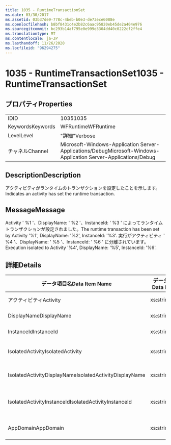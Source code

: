 ```yaml
---
title: 1035 - RuntimeTransactionSet
ms.date: 03/30/2017
ms.assetid: 03b37de9-778c-4beb-b0e3-de73ece6088e
ms.openlocfilehash: b8bf8431c4e2b82c6aac95820eb45de2a404e976
ms.sourcegitcommit: bc293b14af795e0e999e3304dd40c0222cf2ffe4
ms.translationtype: MT
ms.contentlocale: ja-JP
ms.lasthandoff: 11/26/2020
ms.locfileid: "96294275"
---
```

# <a name="1035---runtimetransactionset"></a><span data-ttu-id="4b96e-102">1035 - RuntimeTransactionSet</span><span class="sxs-lookup"><span data-stu-id="4b96e-102">1035 - RuntimeTransactionSet</span></span>

## <a name="properties"></a><span data-ttu-id="4b96e-103">プロパティ</span><span class="sxs-lookup"><span data-stu-id="4b96e-103">Properties</span></span>  
  
|||  
|-|-|  
|<span data-ttu-id="4b96e-104">ID</span><span class="sxs-lookup"><span data-stu-id="4b96e-104">ID</span></span>|<span data-ttu-id="4b96e-105">1035</span><span class="sxs-lookup"><span data-stu-id="4b96e-105">1035</span></span>|  
|<span data-ttu-id="4b96e-106">Keywords</span><span class="sxs-lookup"><span data-stu-id="4b96e-106">Keywords</span></span>|<span data-ttu-id="4b96e-107">WFRuntime</span><span class="sxs-lookup"><span data-stu-id="4b96e-107">WFRuntime</span></span>|  
|<span data-ttu-id="4b96e-108">Level</span><span class="sxs-lookup"><span data-stu-id="4b96e-108">Level</span></span>|<span data-ttu-id="4b96e-109">"詳細"</span><span class="sxs-lookup"><span data-stu-id="4b96e-109">Verbose</span></span>|  
|<span data-ttu-id="4b96e-110">チャネル</span><span class="sxs-lookup"><span data-stu-id="4b96e-110">Channel</span></span>|<span data-ttu-id="4b96e-111">Microsoft-Windows-Application Server-Applications/Debug</span><span class="sxs-lookup"><span data-stu-id="4b96e-111">Microsoft-Windows-Application Server-Applications/Debug</span></span>|  
  
## <a name="description"></a><span data-ttu-id="4b96e-112">Description</span><span class="sxs-lookup"><span data-stu-id="4b96e-112">Description</span></span>  

 <span data-ttu-id="4b96e-113">アクティビティがランタイムのトランザクションを設定したことを示します。</span><span class="sxs-lookup"><span data-stu-id="4b96e-113">Indicates an activity has set the runtime transaction.</span></span>  
  
## <a name="message"></a><span data-ttu-id="4b96e-114">Message</span><span class="sxs-lookup"><span data-stu-id="4b96e-114">Message</span></span>  

 <span data-ttu-id="4b96e-115">Activity ' %1 '、DisplayName: ' %2 '、InstanceId: ' %3 ' によってランタイムトランザクションが設定されました。</span><span class="sxs-lookup"><span data-stu-id="4b96e-115">The runtime transaction has been set by Activity '%1', DisplayName: '%2', InstanceId: '%3'.</span></span>  <span data-ttu-id="4b96e-116">実行がアクティビティ ' %4 '、DisplayName: ' %5 '、InstanceId: ' %6 ' に分離されています。</span><span class="sxs-lookup"><span data-stu-id="4b96e-116">Execution isolated to Activity '%4', DisplayName: '%5', InstanceId: '%6'.</span></span>  
  
## <a name="details"></a><span data-ttu-id="4b96e-117">詳細</span><span class="sxs-lookup"><span data-stu-id="4b96e-117">Details</span></span>  
  
|<span data-ttu-id="4b96e-118">データ項目名</span><span class="sxs-lookup"><span data-stu-id="4b96e-118">Data Item Name</span></span>|<span data-ttu-id="4b96e-119">データ項目の型</span><span class="sxs-lookup"><span data-stu-id="4b96e-119">Data Item Type</span></span>|<span data-ttu-id="4b96e-120">Description</span><span class="sxs-lookup"><span data-stu-id="4b96e-120">Description</span></span>|  
|--------------------|--------------------|-----------------|  
|<span data-ttu-id="4b96e-121">アクティビティ</span><span class="sxs-lookup"><span data-stu-id="4b96e-121">Activity</span></span>|<span data-ttu-id="4b96e-122">xs:string</span><span class="sxs-lookup"><span data-stu-id="4b96e-122">xs:string</span></span>|<span data-ttu-id="4b96e-123">アクティビティの型名。</span><span class="sxs-lookup"><span data-stu-id="4b96e-123">The type name of the activity.</span></span>|  
|<span data-ttu-id="4b96e-124">DisplayName</span><span class="sxs-lookup"><span data-stu-id="4b96e-124">DisplayName</span></span>|<span data-ttu-id="4b96e-125">xs:string</span><span class="sxs-lookup"><span data-stu-id="4b96e-125">xs:string</span></span>|<span data-ttu-id="4b96e-126">アクティビティの表示名。</span><span class="sxs-lookup"><span data-stu-id="4b96e-126">The display name of the activity.</span></span>|  
|<span data-ttu-id="4b96e-127">InstanceId</span><span class="sxs-lookup"><span data-stu-id="4b96e-127">InstanceId</span></span>|<span data-ttu-id="4b96e-128">xs:string</span><span class="sxs-lookup"><span data-stu-id="4b96e-128">xs:string</span></span>|<span data-ttu-id="4b96e-129">アクティビティのインスタンス ID。</span><span class="sxs-lookup"><span data-stu-id="4b96e-129">The instance id of the activity.</span></span>|  
|<span data-ttu-id="4b96e-130">IsolatedActivity</span><span class="sxs-lookup"><span data-stu-id="4b96e-130">IsolatedActivity</span></span>|<span data-ttu-id="4b96e-131">xs:string</span><span class="sxs-lookup"><span data-stu-id="4b96e-131">xs:string</span></span>|<span data-ttu-id="4b96e-132">トランザクションが分離されるアクティビティの型の名前。</span><span class="sxs-lookup"><span data-stu-id="4b96e-132">The type name of the activity that the transaction is isolated to.</span></span>|  
|<span data-ttu-id="4b96e-133">IsolatedActivityDisplayName</span><span class="sxs-lookup"><span data-stu-id="4b96e-133">IsolatedActivityDisplayName</span></span>|<span data-ttu-id="4b96e-134">xs:string</span><span class="sxs-lookup"><span data-stu-id="4b96e-134">xs:string</span></span>|<span data-ttu-id="4b96e-135">トランザクションが分離されるアクティビティの表示名。</span><span class="sxs-lookup"><span data-stu-id="4b96e-135">The display name of the activity that the transaction is isolated to.</span></span>|  
|<span data-ttu-id="4b96e-136">IsolatedActivityInstanceId</span><span class="sxs-lookup"><span data-stu-id="4b96e-136">IsolatedActivityInstanceId</span></span>|<span data-ttu-id="4b96e-137">xs:string</span><span class="sxs-lookup"><span data-stu-id="4b96e-137">xs:string</span></span>|<span data-ttu-id="4b96e-138">トランザクションが分離されるアクティビティのインスタンスの ID。</span><span class="sxs-lookup"><span data-stu-id="4b96e-138">The instance id of the activity that the transaction is isolated to.</span></span>|  
|<span data-ttu-id="4b96e-139">AppDomain</span><span class="sxs-lookup"><span data-stu-id="4b96e-139">AppDomain</span></span>|<span data-ttu-id="4b96e-140">xs:string</span><span class="sxs-lookup"><span data-stu-id="4b96e-140">xs:string</span></span>|<span data-ttu-id="4b96e-141">AppDomain.CurrentDomain.FriendlyName で返される文字列。</span><span class="sxs-lookup"><span data-stu-id="4b96e-141">The string returned by AppDomain.CurrentDomain.FriendlyName.</span></span>|
